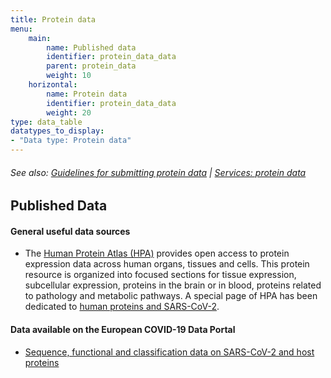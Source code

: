 ```yaml
---
title: Protein data
menu:
    main:
        name: Published data
        identifier: protein_data_data
        parent: protein_data
        weight: 10
    horizontal:
        name: Protein data
        identifier: protein_data_data
        weight: 20
type: data_table
datatypes_to_display:
- "Data type: Protein data"
---
```

###### See also: [Guidelines for submitting protein data](../guidelines) | [Services: protein data](../services)

## Published Data

#### General useful data sources

* The [Human Protein Atlas (HPA)](https://www.proteinatlas.org)
  provides open access to protein expression data across human organs,
  tissues and cells. This protein resource is organized into focused
  sections for tissue expression, subcellular expression, proteins in
  the brain or in blood, proteins related to pathology and metabolic
  pathways. A special page of HPA has been dedicated to [human proteins and
  SARS-CoV-2](https://www.proteinatlas.org/humanproteome/sars-cov-2).

#### Data available on the European COVID-19 Data Portal

* [Sequence, functional and classification data on SARS-CoV-2 and host proteins](https://www.covid19dataportal.org/proteins?db=uniprot-covid19)

